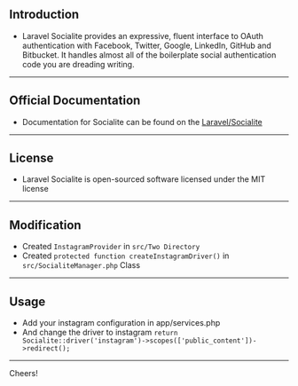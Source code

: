 ## Introduction
* Laravel Socialite provides an expressive, fluent interface to OAuth authentication with Facebook, Twitter, Google, LinkedIn, GitHub and Bitbucket. It handles almost all of the boilerplate social authentication code you are dreading writing.
---

## Official Documentation
* Documentation for Socialite can be found on the [Laravel/Socialite](https://github.com/laravel/socialite#laravel-socialite)
---

## License
* Laravel Socialite is open-sourced software licensed under the MIT license
---

## Modification
* Created `InstagramProvider` in `src/Two Directory`
* Created `protected function createInstagramDriver()` in `src/SocialiteManager.php` Class
---

## Usage
* Add your instagram configuration in app/services.php
* And change the driver to instagram `return Socialite::driver('instagram')->scopes(['public_content'])->redirect();`

---
Cheers!
